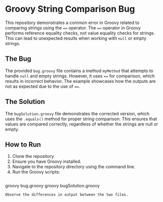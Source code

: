 # Groovy String Comparison Bug

This repository demonstrates a common error in Groovy related to comparing strings using the `==` operator.  The `==` operator in Groovy performs reference equality checks, not value equality checks for strings. This can lead to unexpected results when working with `null` or empty strings.

## The Bug
The provided `bug.groovy` file contains a method `myMethod` that attempts to handle `null` and empty strings. However, it uses `==` for comparison, which results in incorrect behavior.  The example showcases how the outputs are not as expected due to the use of `==`.

## The Solution
The `bugSolution.groovy` file demonstrates the corrected version, which uses the `.equals()` method for proper string comparison.  This ensures that values are compared correctly, regardless of whether the strings are null or empty.

## How to Run
1. Clone the repository.
2. Ensure you have Groovy installed.
3. Navigate to the repository directory using the command line.
4. Run the Groovy scripts:
   ```bash
groovy bug.groovy
groovy bugSolution.groovy
```
Observe the differences in output between the two files.